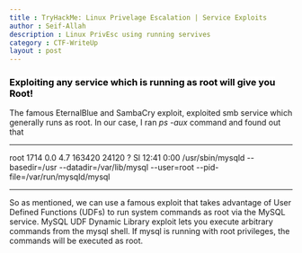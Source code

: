 ```yaml
---
title : TryHackMe: Linux Privelage Escalation | Service Exploits
author : Seif-Allah
description : Linux PrivEsc using running servives
category : CTF-WriteUp
layout : post
---
```

### <mark style='background-color:white'>Exploiting any service which is running as root will give you Root!</mark>
The famous EternalBlue and SambaCry exploit, exploited smb service which generally runs as root.
In our case, I ran *ps -aux* command and found out that 
- - - 
root      1714  0.0  4.7 163420 24120 ?        Sl   12:41   0:00 /usr/sbin/mysqld --basedir=/usr --datadir=/var/lib/mysql --user=root --pid-file=/var/run/mysqld/mysql
- - - 
So as mentioned, we can use a famous exploit that takes advantage of User Defined Functions (UDFs) to run system commands as root via the MySQL service.
MySQL UDF Dynamic Library exploit lets you execute arbitrary commands from the mysql shell. If mysql is running with root privileges, the commands will be executed as root. 
